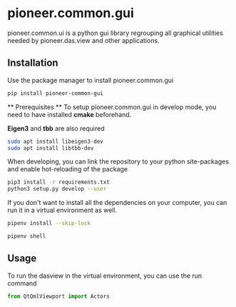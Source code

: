# pioneer.common.gui

pioneer.common.ui is a python gui library regrouping all graphical utilities needed by pioneer.das.view and other applications.


## Installation

Use the package manager to install pioneer.common.gui

```bash
pip install pioneer-common-gui
```
** Prerequisites **
To setup pioneer.common.gui in develop mode, you need to have installed **cmake** beforehand.

**Eigen3** and **tbb** are also required
```bash
sudo apt install libeigen3-dev
sudo apt install libtbb-dev
```

When developing, you can link the repository to your python site-packages and enable hot-reloading of the package
```bash
pip3 install -r requirements.txt 
python3 setup.py develop --user
```

If you don't want to install all the dependencies on your computer, you can run it in a virtual environment as well.
```bash
pipenv install --skip-lock

pipenv shell
```

## Usage

To run the dasview in the virtual environment, you can use the run command
```python
from QtQmlViewport import Actors

```
